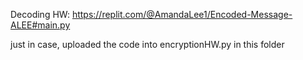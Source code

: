Decoding HW: 
https://replit.com/@AmandaLee1/Encoded-Message-ALEE#main.py

just in case, uploaded the code into encryptionHW.py in this folder